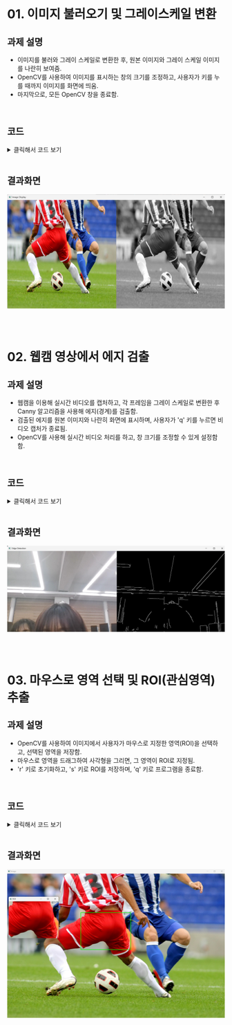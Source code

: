 # 01. 이미지 불러오기 및 그레이스케일 변환
## 과제 설명
- 이미지를 불러와 그레이 스케일로 변환한 후, 원본 이미지와 그레이 스케일 이미지를 나란히 보여줌.
- OpenCV를 사용하여 이미지를 표시하는 창의 크기를 조정하고, 사용자가 키를 누를 때까지 이미지를 화면에 띄움.
- 마지막으로, 모든 OpenCV 창을 종료함.

<br>

## 코드
<details>
  <summary> 클릭해서 코드 보기 </summary>

  ```python
  import cv2 as cv
  import numpy as np

  # 전역 변수 초기화
  roi = None
  start_x, start_y, end_x, end_y = -1, -1, -1, -1
  drawing = False
  image = cv.imread("C:/Users/82107/Desktop/cv/soccer.jpg")  # 이미지 로드
  original_image = image.copy()

  def mouse_callback(event, x, y, flags, param):
      global start_x, start_y, end_x, end_y, drawing, roi, image
      
      if event == cv.EVENT_LBUTTONDOWN:  # 마우스 클릭 시작
          start_x, start_y = x, y
          drawing = True
      
      elif event == cv.EVENT_MOUSEMOVE:  # 드래그 중
          if drawing:
              image = original_image.copy()
              cv.rectangle(image, (start_x, start_y), (x, y), (0, 255, 0), 2)
      
      elif event == cv.EVENT_LBUTTONUP:  # 마우스 버튼 놓기
          end_x, end_y = x, y
          drawing = False
          roi = original_image[start_y:end_y, start_x:end_x]
          cv.imshow("ROI", roi)

  def main():
      global image, original_image, roi
      cv.namedWindow("Image")
      cv.setMouseCallback("Image", mouse_callback)
      
      while True:
          cv.imshow("Image", image)
          key = cv.waitKey(1) & 0xFF
          
          if key == ord('r'):  # r 키를 누르면 초기화
              image = original_image.copy()
              roi = None
          elif key == ord('s') and roi is not None:  # s 키를 누르면 ROI 저장
              cv.imwrite("roi.jpg", roi)
              print("ROI saved as roi.jpg")
          elif key == ord('q'):  # q 키를 누르면 종료
              break
      
      cv.destroyAllWindows()

  if __name__ == "__main__":
      main()
 ```
</details>

<br>

## 결과화면
![결과이미지](./data/1.png)

<br>
<br>

# 02. 웹캠 영상에서 에지 검출
## 과제 설명
- 웹캠을 이용해 실시간 비디오를 캡처하고, 각 프레임을 그레이 스케일로 변환한 후 Canny 알고리즘을 사용해 에지(경계)를 검출함.
- 검출된 에지를 원본 이미지와 나란히 화면에 표시하며, 사용자가 'q' 키를 누르면 비디오 캡처가 종료됨.
- OpenCV를 사용해 실시간 비디오 처리를 하고, 창 크기를 조정할 수 있게 설정함함.

<br>

## 코드
<details>
  <summary> 클릭해서 코드 보기 </summary>

  ```python
import cv2 as cv

def main():
    cap = cv.VideoCapture(0)  # 웹캠 연결
    
    if not cap.isOpened():
        print("Error: Could not open webcam.")
        return
    
    while True:
        ret, frame = cap.read()
        if not ret:
            print("Error: Could not read frame.")
            break
        
        gray = cv.cvtColor(frame, cv.COLOR_BGR2GRAY)  # 그레이 스케일 변환
        edges = cv.Canny(gray, 100, 200)  # 에지 검출 (하한:100, 상한:200)
        
        edges_color = cv.cvtColor(edges, cv.COLOR_GRAY2BGR)  # 가로로 합치기 위해 컬러 변환
        combined = cv.hconcat([frame, edges_color])  # 원본과 에지 검출 결과 연결
        
        cv.namedWindow("Edge Detection", cv.WINDOW_NORMAL)  # 창 크기 조정 가능하게 설정
        cv.resizeWindow("Edge Detection", 1200, 600)  # 창 크기 조정
        cv.imshow("Edge Detection", combined)  # 화면에 출력
        
        if cv.waitKey(1) & 0xFF == ord('q'):  # q 키를 누르면 종료
            break
    
    cap.release()
    cv.destroyAllWindows()

if __name__ == "__main__":
    main()
 ```
</details>

<br>

## 결과화면
![결과이미지](./data/2.png)

<br>
<br>

# 03. 마우스로 영역 선택 및 ROI(관심영역) 추출
## 과제 설명
- OpenCV를 사용하여 이미지에서 사용자가 마우스로 지정한 영역(ROI)을 선택하고, 선택된 영역을 저장함.
- 마우스로 영역을 드래그하여 사각형을 그리면, 그 영역이 ROI로 지정됨.
- 'r' 키로 초기화하고, 's' 키로 ROI를 저장하며, 'q' 키로 프로그램을 종료함.

<br>

## 코드
<details>
  <summary> 클릭해서 코드 보기 </summary>

  ```python
import cv2 as cv
import numpy as np

# 전역 변수 초기화
roi = None
start_x, start_y, end_x, end_y = -1, -1, -1, -1
drawing = False
image = cv.imread("C:/Users/82107/Desktop/cv/soccer.jpg")  # 이미지 로드
original_image = image.copy()

def mouse_callback(event, x, y, flags, param):
    global start_x, start_y, end_x, end_y, drawing, roi, image
    
    if event == cv.EVENT_LBUTTONDOWN:  # 마우스 클릭 시작
        start_x, start_y = x, y
        drawing = True
    
    elif event == cv.EVENT_MOUSEMOVE:  # 드래그 중
        if drawing:
            image = original_image.copy()
            cv.rectangle(image, (start_x, start_y), (x, y), (0, 255, 0), 2)
    
    elif event == cv.EVENT_LBUTTONUP:  # 마우스 버튼 놓기
        end_x, end_y = x, y
        drawing = False
        roi = original_image[start_y:end_y, start_x:end_x]
        cv.imshow("ROI", roi)

def main():
    global image, original_image, roi
    cv.namedWindow("Image")
    cv.setMouseCallback("Image", mouse_callback)
    
    while True:
        cv.imshow("Image", image)
        key = cv.waitKey(1) & 0xFF
        
        if key == ord('r'):  # r 키를 누르면 초기화
            image = original_image.copy()
            roi = None
        elif key == ord('s') and roi is not None:  # s 키를 누르면 ROI 저장
            cv.imwrite("roi.jpg", roi)
            print("ROI saved as roi.jpg")
        elif key == ord('q'):  # q 키를 누르면 종료
            break
    
    cv.destroyAllWindows()

if __name__ == "__main__":
    main()
 ```
</details>

<br>

## 결과화면
![결과이미지](./data/3.png)




